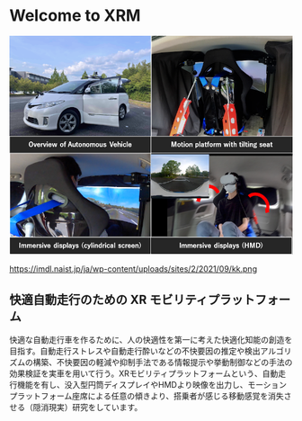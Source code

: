 # Welcome to XRM

![kk.png](README.assets/kk.png)

https://imdl.naist.jp/ja/wp-content/uploads/sites/2/2021/09/kk.png

## 快適自動走行のための XR モビリティプラットフォーム

快適な自動走行車を作るために、人の快適性を第一に考えた快適化知能の創造を目指す。自動走行ストレスや自動走行酔いなどの不快要因の推定や検出アルゴリズムの構築、不快要因の軽減や抑制手法である情報提示や挙動制御などの手法の効果検証を実車を用いて行う。XRモビリティプラットフォームという、自動走行機能を有し、没入型円筒ディスプレイやHMDより映像を出力し、モーションプラットフォーム座席による任意の傾きより、搭乗者が感じる移動感覚を消失させる（隠消現実）研究をしています。